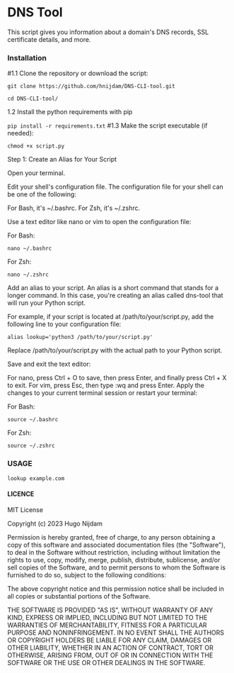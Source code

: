 # DNS Tool

This script gives you information about a domain's DNS records, SSL certificate details, and more.

### Installation ### 

#1.1 Clone the repository or download the script:

```git clone https://github.com/hnijdam/DNS-CLI-tool.git```

```cd DNS-CLI-tool/```

1.2 Install the python requirements with pip

```pip install -r requirements.txt```
#1.3 Make the script executable (if needed):

```chmod +x script.py```


Step 1: Create an Alias for Your Script

Open your terminal.

Edit your shell's configuration file. The configuration file for your shell can be one of the following:

For Bash, it's ~/.bashrc.
For Zsh, it's ~/.zshrc.


Use a text editor like nano or vim to open the configuration file:

For Bash:

```nano ~/.bashrc```

For Zsh:

```nano ~/.zshrc```

Add an alias to your script. An alias is a short command that stands for a longer command. In this case, you're creating an alias called dns-tool that will run your Python script.

For example, if your script is located at /path/to/your/script.py, add the following line to your configuration file:

```alias lookup='python3 /path/to/your/script.py'```


Replace /path/to/your/script.py with the actual path to your Python script.

Save and exit the text editor:

For nano, press Ctrl + O to save, then press Enter, and finally press Ctrl + X to exit.
For vim, press Esc, then type :wq and press Enter.
Apply the changes to your current terminal session or restart your terminal:

For Bash:

```source ~/.bashrc```


For Zsh:

```source ~/.zshrc```


### USAGE ### 

```lookup example.com```




#### LICENCE ###

MIT License

Copyright (c) 2023 Hugo Nijdam

Permission is hereby granted, free of charge, to any person obtaining a copy
of this software and associated documentation files (the "Software"), to deal
in the Software without restriction, including without limitation the rights
to use, copy, modify, merge, publish, distribute, sublicense, and/or sell
copies of the Software, and to permit persons to whom the Software is
furnished to do so, subject to the following conditions:

The above copyright notice and this permission notice shall be included in all
copies or substantial portions of the Software.

THE SOFTWARE IS PROVIDED "AS IS", WITHOUT WARRANTY OF ANY KIND, EXPRESS OR
IMPLIED, INCLUDING BUT NOT LIMITED TO THE WARRANTIES OF MERCHANTABILITY,
FITNESS FOR A PARTICULAR PURPOSE AND NONINFRINGEMENT. IN NO EVENT SHALL THE
AUTHORS OR COPYRIGHT HOLDERS BE LIABLE FOR ANY CLAIM, DAMAGES OR OTHER
LIABILITY, WHETHER IN AN ACTION OF CONTRACT, TORT OR OTHERWISE, ARISING FROM,
OUT OF OR IN CONNECTION WITH THE SOFTWARE OR THE USE OR OTHER DEALINGS IN THE
SOFTWARE.


